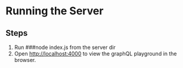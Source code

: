# Running the Server

## Steps

1. Run ###node index.js from the server dir
2. Open [http://localhost:4000](http://localhost:4000) to view the graphQL playground in the browser.

